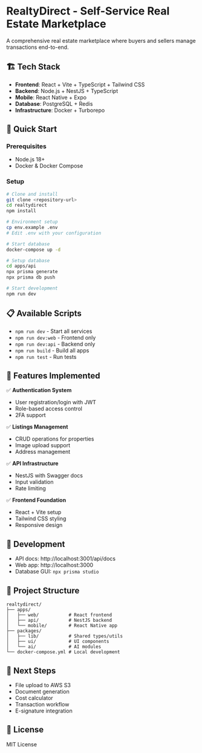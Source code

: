 # RealtyDirect - Self-Service Real Estate Marketplace

A comprehensive real estate marketplace where buyers and sellers manage transactions end-to-end.

## 🏗️ Tech Stack

- **Frontend**: React + Vite + TypeScript + Tailwind CSS
- **Backend**: Node.js + NestJS + TypeScript
- **Mobile**: React Native + Expo
- **Database**: PostgreSQL + Redis
- **Infrastructure**: Docker + Turborepo

## 🚀 Quick Start

### Prerequisites
- Node.js 18+
- Docker & Docker Compose

### Setup
```bash
# Clone and install
git clone <repository-url>
cd realtydirect
npm install

# Environment setup
cp env.example .env
# Edit .env with your configuration

# Start database
docker-compose up -d

# Setup database
cd apps/api
npx prisma generate
npx prisma db push

# Start development
npm run dev
```

## 📋 Available Scripts

- `npm run dev` - Start all services
- `npm run dev:web` - Frontend only
- `npm run dev:api` - Backend only
- `npm run build` - Build all apps
- `npm run test` - Run tests

## 🎯 Features Implemented

✅ **Authentication System**
- User registration/login with JWT
- Role-based access control
- 2FA support

✅ **Listings Management**
- CRUD operations for properties
- Image upload support
- Address management

✅ **API Infrastructure**
- NestJS with Swagger docs
- Input validation
- Rate limiting

✅ **Frontend Foundation**
- React + Vite setup
- Tailwind CSS styling
- Responsive design

## 🔧 Development

- API docs: http://localhost:3001/api/docs
- Web app: http://localhost:3000
- Database GUI: `npx prisma studio`

## 📁 Project Structure

```
realtydirect/
├── apps/
│   ├── web/           # React frontend
│   ├── api/           # NestJS backend
│   └── mobile/        # React Native app
├── packages/
│   ├── lib/           # Shared types/utils
│   ├── ui/            # UI components
│   └── ai/            # AI modules
└── docker-compose.yml # Local development
```

## 🚧 Next Steps

- File upload to AWS S3
- Document generation
- Cost calculator
- Transaction workflow
- E-signature integration

## 📄 License

MIT License